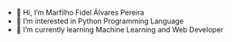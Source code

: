 - 👋 Hi, I’m Marfilho Fidel Álvares Pereira
- 👀 I’m interested in Python Programming Language
- 🌱 I’m currently learning Machine Learning and Web Developer

<!---
marfilhofap/marfilhofap is a ✨ special ✨ repository because its `README.md` (this file) appears on your GitHub profile.
You can click the Preview link to take a look at your changes.
--->
